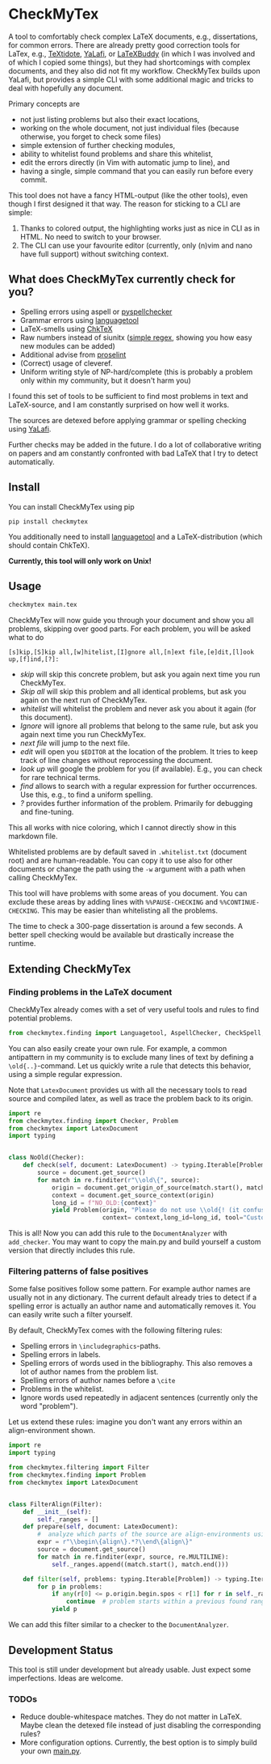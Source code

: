 # CheckMyTex

A tool to comfortably check complex LaTeX documents, e.g., dissertations, for common errors.
There are already pretty good correction tools for LaTex, e.g., [TeXtidote](https://github.com/sylvainhalle/textidote),
[YaLafi](https://github.com/matze-dd/YaLafi), or [LaTeXBuddy](https://gitlab.com/LaTeXBuddy/LaTeXBuddy) (in which I was
involved and of which I copied some things), but they had shortcomings with complex documents, and they also did not
fit my workflow. CheckMyTex builds upon YaLafi, but provides a simple CLI with some additional magic and tricks to deal
with hopefully any document.

Primary concepts are
* not just listing problems but also their exact locations,
* working on the whole document, not just individual files (because otherwise, you forget to check some files)
* simple extension of further checking modules,
* ability to whitelist found problems and share this whitelist,
* edit the errors directly (in Vim with automatic jump to line), and
* having a single, simple command that you can easily run before every commit.

This tool does not have a fancy HTML-output (like the other tools), even though I first designed it that way.
The reason for sticking to a CLI are simple:
1. Thanks to colored output, the highlighting works just as nice in CLI as in HTML. No need to switch to your browser.
2. The CLI can use your favourite editor (currently, only (n)vim and nano have full support) without switching context.

## What does CheckMyTex currently check for you?

* Spelling errors using aspell or [pyspellchecker](https://pypi.org/project/pyspellchecker/)
* Grammar errors using [languagetool](https://languagetool.org/)
* LaTeX-smells using [ChkTeX](https://www.nongnu.org/chktex/)
* Raw numbers instead of siunitx ([simple regex](checkmytex/finding/siunitx.py), showing you how easy new modules can be added)
* Additional advise from [proselint](https://github.com/amperser/proselint)
* (Correct) usage of cleveref.
* Uniform writing style of NP-hard/complete (this is probably a problem only within my community, but it doesn't harm you)

I found this set of tools to be sufficient to find most problems in text and LaTeX-source, and I am constantly
surprised on how well it works.

The sources are detexed before applying grammar or spelling checking using [YaLafi](https://github.com/matze-dd/YaLafi).

Further checks may be added in the future. I do a lot of collaborative writing on papers and am constantly confronted
with bad LaTeX that I try to detect automatically.

## Install

You can install CheckMyTex using pip
```
pip install checkmytex
```

You additionally need to install [languagetool](https://languagetool.org/) and a LaTeX-distribution (which should
contain ChkTeX). 

**Currently, this tool will only work on Unix!**


## Usage

```bash
checkmytex main.tex
```

CheckMyTex will now guide you through your document and show you all problems, skipping over good parts.
For each problem, you will be asked what to do
```
[s]kip,[S]kip all,[w]hitelist,[I]gnore all,[n]ext file,[e]dit,[l]ook up,[f]ind,[?]:
```
* *skip* will skip this concrete problem, but ask you again next time you run CheckMyTex.
* *Skip all* will skip this problem and all identical problems, but ask you again on the next run of CheckMyTex.
* *whitelist* will whitelist the problem and never ask you about it again (for this document).
* *Ignore* will ignore all problems that belong to the same rule, but ask you again next time you run CheckMyTex.
* *next file* will jump to the next file.
* *edit* will open you `$EDITOR` at the location of the problem. It tries to keep track of line changes without reprocessing the document.
* *look up* will google the problem for you (if available). E.g., you can check for rare technical terms.
* *find* allows to search with a regular expression for further occurrences. Use this, e.g., to find a uniform spelling.
* *?* provides further information of the problem. Primarily for debugging and fine-tuning.

This all works with nice coloring, which I cannot directly show in this markdown file.

Whitelisted problems are by default saved in `.whitelist.txt` (document root) and are human-readable.
You can copy it to use also for other documents or change the path using the `-w` argument with a path when calling
CheckMyTex.

This tool will have problems with some areas of you document. You can exclude these areas by adding lines with
`%%PAUSE-CHECKING` and `%%CONTINUE-CHECKING`. This may be easier than whitelisting all the problems.

The time to check a 300-page dissertation is around a few seconds. A better spell checking would be available but
drastically increase the runtime.

## Extending CheckMyTex

### Finding problems in the LaTeX document

CheckMyTex already comes with a set of very useful tools and rules to find potential problems.
```python
from checkmytex.finding import Languagetool, AspellChecker, CheckSpell, UniformNpHard, Cleveref, Proselint, SiUnitx
```
You can also easily create your own rule. For example, a common antipattern in my community is to exclude many lines
of text by defining a `\old{..}`-command.
Let us quickly write a rule that detects this behavior, using a simple regular expression.

Note that `LatexDocument` provides us with all the necessary tools to read source and compiled latex, as well as
trace the problem back to its origin.

```python
import re
from checkmytex.finding import Checker, Problem
from checkmytex import LatexDocument
import typing


class NoOld(Checker):
    def check(self, document: LatexDocument) -> typing.Iterable[Problem]:
        source = document.get_source()
        for match in re.finditer(r"\\old\{", source):
            origin = document.get_origin_of_source(match.start(), match.end())
            context = document.get_source_context(origin)
            long_id = f"NO_OLD:{context}"
            yield Problem(origin, "Please do not use \\old{! (it confuses highlighting)",
                          context= context,long_id=long_id, tool="CustomNoOld", rule="NO_OLD")
```
This is all!
Now you can add this rule to the `DocumentAnalyzer` with `add_checker`.
You may want to copy the main.py and build yourself a custom version that directly includes this rule.

### Filtering patterns of false positives

Some false positives follow some pattern. For example author names are usually not in any dictionary.
The current default already tries to detect if a spelling error is actually an author name and automatically removes
it. You can easily write such a filter yourself.

By default, CheckMyTex comes with the following filtering rules:
* Spelling errors in `\includegraphics`-paths.
* Spelling errors in labels.
* Spelling errors of words used in the bibliography. This also removes a lot of author names from the problem list.
* Spelling errors of author names before a `\cite`
* Problems in the whitelist.
* Ignore words used repeatedly in adjacent sentences (currently only the word "problem").

Let us extend these rules: imagine you don't want any errors within an align-environment shown.

```python
import re
import typing

from checkmytex.filtering import Filter
from checkmytex.finding import Problem
from checkmytex import LatexDocument


class FilterAlign(Filter):
    def __init__(self):
        self._ranges = []
    def prepare(self, document: LatexDocument):
        #  analyze which parts of the source are align-environments using a regular expression
        expr = r"\\begin\{align\}.*?\\end\{align\}"
        source = document.get_source()
        for match in re.finditer(expr, source, re.MULTILINE):
            self._ranges.append((match.start(), match.end()))

    def filter(self, problems: typing.Iterable[Problem]) -> typing.Iterable[Problem]:
        for p in problems:
            if any(r[0] <= p.origin.begin.spos < r[1] for r in self._ranges):
                continue  # problem starts within a previous found range of an align-environment
            yield p
```

We can add this filter similar to a checker to the `DocumentAnalyzer`.

## Development Status

This tool is still under development but already usable. Just expect some imperfections. Ideas are welcome.

### TODOs

* Reduce double-whitespace matches. They do not matter in LaTeX. Maybe clean the detexed file instead of just disabling the corresponding rules?
* More configuration options. Currently, the best option is to simply build your own [main.py](./checkmytex/main.py).